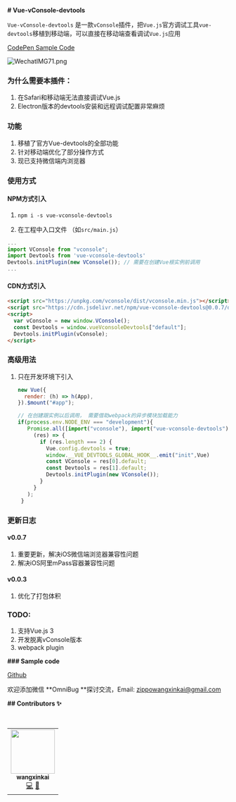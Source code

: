 **# Vue-vConsole-devtools**

`Vue-vConsole-devtools` 是一款`vConsole`插件，把`Vue.js`官方调试工具`vue-devtools`移植到移动端，可以直接在移动端查看调试`Vue.js`应用

[CodePen Sample Code](https://codepen.io/zippowxk/pen/RwVBgmp)

![WechatIMG71.png](https://p6-juejin.byteimg.com/tos-cn-i-k3u1fbpfcp/68d77a8750fb459cab9aab3e09c3b9a0~tplv-k3u1fbpfcp-watermark.image)
### 为什么需要本插件：

1. 在Safari和移动端无法直接调试Vue.js
2. Electron版本的devtools安装和远程调试配置非常麻烦

### 功能

1. 移植了官方Vue-devtools的全部功能
2. 针对移动端优化了部分操作方式
3. 现已支持微信端内浏览器
### 使用方式
#### NPM方式引入
1. ```npm i -s vue-vconsole-devtools```

2. 在工程中入口文件 （如`src/main.js`）

```javascript
...
import VConsole from "vconsole";
import Devtools from 'vue-vconsole-devtools'
Devtools.initPlugin(new VConsole()); // 需要在创建Vue根实例前调用
...
```
#### CDN方式引入

```html
<script src="https://unpkg.com/vconsole/dist/vconsole.min.js"></script>
<script src="https://cdn.jsdelivr.net/npm/vue-vconsole-devtools@0.0.7/dist/vue_plugin.js"></script>
<script>
  var vConsole = new window.VConsole();
  const Devtools = window.vueVconsoleDevtools["default"];
  Devtools.initPlugin(vConsole);
</script>
```
### 高级用法

1. 只在开发环境下引入

   ```javascript
   new Vue({
     render: (h) => h(App),
   }).$mount("#app");
   
   // 在创建跟实例以后调用， 需要借助webpack的异步模块加载能力
   if(process.env.NODE_ENV === "development"){
      Promise.all([import("vconsole"), import("vue-vconsole-devtools")]).then(
        (res) => {
          if (res.length === 2) {
            Vue.config.devtools = true;
            window.__VUE_DEVTOOLS_GLOBAL_HOOK__.emit("init",Vue)
            const VConsole = res[0].default;
            const Devtools = res[1].default;
            Devtools.initPlugin(new VConsole());
          }
        }
      );
    }
   ```
### 更新日志

#### v0.0.7
1. 重要更新，解决iOS微信端浏览器兼容性问题
2. 解决iOS阿里mPass容器兼容性问题
   
#### v0.0.3
1. 优化了打包体积

### TODO:

1. 支持Vue.js 3
2. 开发脱离vConsole版本
3. webpack plugin

**### Sample code**

[Github](https://github.com/Zippowxk/Vue-vConsole-devtools/dev)



欢迎添加微信 **OmniBug **探讨交流，Email: zippowangxinkai@gmail.com

**## Contributors ✨**

<!-- ALL-CONTRIBUTORS-LIST:START - Do not remove or modify this section -->

<!-- prettier-ignore-start -->

<!-- markdownlint-disable -->

<table>

  <tr>

​    <td align="center"><a href="https://github.com/Zippowxk"><img src="https://avatars.githubusercontent.com/u/5326755?v=4?s=100" width="100px;" alt=""/><br /><sub><b>wangxinkai</b></sub></a><br /><a href="https://github.com/Zippowxk/vue-router-keep-alive-helper/commits?author=Zippowxk" title="Code">💻</a> <a href="https://github.com/Zippowxk/vue-router-keep-alive-helper/commits?author=Zippowxk" title="Documentation">📖</a></td>

  </tr>

</table>



<!-- markdownlint-restore -->

<!-- prettier-ignore-end -->



<!-- ALL-CONTRIBUTORS-LIST:END -->